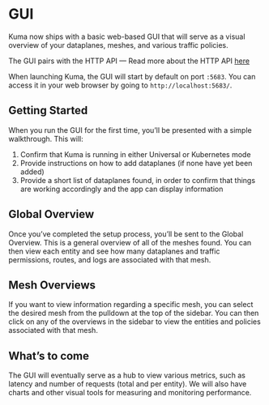 # GUI

Kuma now ships with a basic web-based GUI that will serve as a visual overview of your dataplanes, meshes, and various traffic policies.

The GUI pairs with the HTTP API — Read more about the HTTP API [here](../http-api)

When launching Kuma, the GUI will start by default on port `:5683`. You can access it in your web browser by going to `http://localhost:5683/`.

## Getting Started
When you run the GUI for the first time, you’ll be presented with a simple walkthrough. This will:
1. Confirm that Kuma is running in either Universal or Kubernetes mode
2. Provide instructions on how to add dataplanes (if none have yet been added)
3. Provide a short list of dataplanes found, in order to confirm that things are working accordingly and the app can display information

## Global Overview
Once you’ve completed the setup process, you’ll be sent to the Global Overview. This is a general overview of all of the meshes found. You can then view each entity and see how many dataplanes and traffic permissions, routes, and logs are associated with that mesh.

## Mesh Overviews
If you want to view information regarding a specific mesh, you can select the desired mesh from the pulldown at the top of the sidebar. You can then click on any of the overviews in the sidebar to view the entities and policies associated with that mesh.

## What’s to come
The GUI will eventually serve as a hub to view various metrics, such as latency and number of requests (total and per entity). We will also have charts and other visual tools for measuring and monitoring performance.